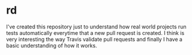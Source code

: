 # rd

I've created this repository just to understand how real world projects run tests automatically everytime that a new pull request is created. I think is very interesting the way Travis validate pull requests and finally I have a basic understanding of how it works.

